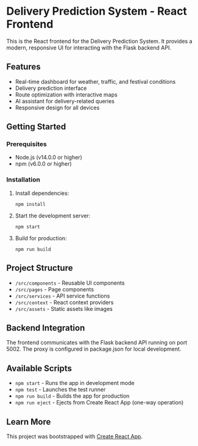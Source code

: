# Delivery Prediction System - React Frontend

This is the React frontend for the Delivery Prediction System. It provides a modern, responsive UI for interacting with the Flask backend API.

## Features

- Real-time dashboard for weather, traffic, and festival conditions
- Delivery prediction interface
- Route optimization with interactive maps
- AI assistant for delivery-related queries
- Responsive design for all devices

## Getting Started

### Prerequisites

- Node.js (v14.0.0 or higher)
- npm (v6.0.0 or higher)

### Installation

1. Install dependencies:

   ```
   npm install
   ```

2. Start the development server:

   ```
   npm start
   ```

3. Build for production:
   ```
   npm run build
   ```

## Project Structure

- `/src/components` - Reusable UI components
- `/src/pages` - Page components
- `/src/services` - API service functions
- `/src/context` - React context providers
- `/src/assets` - Static assets like images

## Backend Integration

The frontend communicates with the Flask backend API running on port 5002. The proxy is configured in package.json for local development.

## Available Scripts

- `npm start` - Runs the app in development mode
- `npm test` - Launches the test runner
- `npm run build` - Builds the app for production
- `npm run eject` - Ejects from Create React App (one-way operation)

## Learn More

This project was bootstrapped with [Create React App](https://github.com/facebook/create-react-app).
